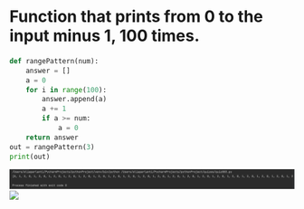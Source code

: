 # Function that prints from 0 to the input minus 1, 100 times.
```.py
def rangePattern(num):
    answer = []
    a = 0
    for i in range(100):
        answer.append(a)
        a += 1
        if a >= num:
            a = 0
    return answer
out = rangePattern(3)
print(out)
```
![](quiz_pic03.png)
![](flow_diagram3.jpeg)
